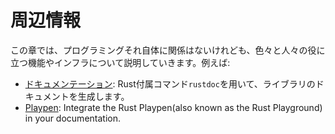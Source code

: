 <!--
# Meta
-->
# 周辺情報

<!--
Some topics aren't exactly relevant to how you program but provide you
tooling or infrastructure support which just makes things better for
everyone. These topics include:
-->
この章では、プログラミングそれ自体に関係はないけれども、色々と人々の役に立つ機能やインフラについて説明していきます。例えば:

<!--
- [Documentation][doc]: Generate library documentation for users via the included
  `rustdoc`.
- [Playpen][playpen]: Integrate the Rust Playpen(also known as the Rust Playground) in your documentation.
-->
- [ドキュメンテーション][doc]: Rust付属コマンド`rustdoc`を用いて、ライブラリのドキュメントを生成します。
- [Playpen][playpen]: Integrate the Rust Playpen(also known as the Rust Playground) in your documentation.

[doc]: meta/doc.md
[playpen]: meta/playpen.md
